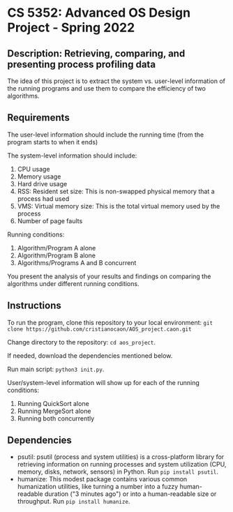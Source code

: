 # CS 5352: Advanced OS Design Project - Spring 2022

## Description: Retrieving, comparing, and presenting process profiling data

The idea of this project is to extract the system vs. user-level information of the running programs and use them to compare the efficiency of two algorithms.

## Requirements

The user-level information should include the running time (from the program starts to when it ends)

The system-level information should include:

1. CPU usage
2. Memory usage
3. Hard drive usage
4. RSS: Resident set size: This is non-swapped physical memory that a process had used
5. VMS: Virtual memory size: This is the total virtual memory used by the process
6. Number of page faults

Running conditions:

1. Algorithm/Program A alone
2. Algorithm/Program B alone
3. Algorithms/Programs A and B concurrent

You present the analysis of your results and findings on comparing the algorithms under different running conditions.

## Instructions

To run the program, clone this repository to your local environment: `git clone https://github.com/cristianocaon/AOS_project.caon.git`

Change directory to the repository: `cd aos_project`.

If needed, download the dependencies mentioned below.

Run main script: `python3 init.py`.

User/system-level information will show up for each of the running conditions:

1. Running QuickSort alone
2. Running MergeSort alone
3. Running both concurrently

## Dependencies

- psutil: psutil (process and system utilities) is a cross-platform library for retrieving information on running processes and system utilization (CPU, memory, disks, network, sensors) in Python. Run `pip install psutil`.
- humanize: This modest package contains various common humanization utilities, like turning a number into a fuzzy human-readable duration ("3 minutes ago") or into a human-readable size or throughput. Run `pip install humanize`.
